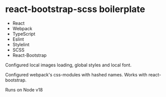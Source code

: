 # react-bootstrap-scss boilerplate
 - React
 - Webpack
 - TypeScript
 - Eslint
 - Stylelint
 - SCSS
 - React-Bootstrap

Configured local images loading, global styles and local font.

Configured webpack's css-modules with hashed names. Works with react-bootstrap.

Runs on Node v18
